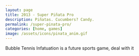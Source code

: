```yaml
---
layout: page
title: 2013 - Super Piñata Pro
description: Piñatas. Cucumbers? Candy.
permalink: /super-pinata-pro/
categories: [home, games]
image: /assets/icons/pinata_anim.gif
---
```


Bubble Tennis Infatuation is a future sports game, deal with it